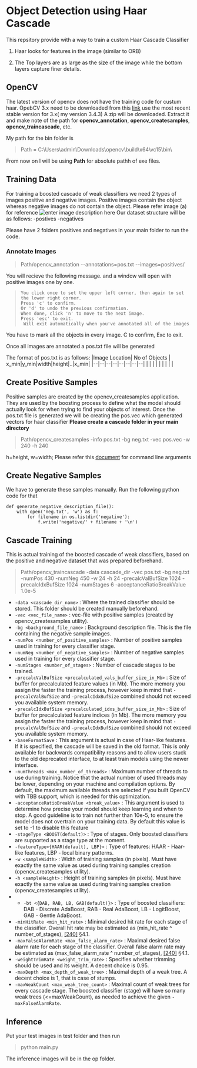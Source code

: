 ﻿# Object Detection using Haar Cascade

This repsitory provide with a way to train a custom Haar Cascade Classifier

  1. Haar looks for features in the image (similar to ORB)

  2. The Top layers are as large as the size of the image while the bottom layers capture finer details.

## OpenCV

The latest version of opencv does not have the training code for custum haar. 
OpebCV 3.x need to be downloaded from this [link](https://sourceforge.net/projects/opencvlibrary/files/opencv-win/) 
use the most recent stable version for 3.x( my version 3.4.3)
A zip will be downloaded. Extract it and make note of the path for **opencv_annotation**, **opencv_createsamples**, **opencv_traincascade**, etc.

My path for the bin folder is 

 > Path = C:\Users\admin\Downloads\opencv\build\x64\vc15\bin\

From now on I will be using **Path** for absolute pathh of exe files.

## Training Data

For training a boosted cascade of weak classifiers we need 2 types of images positive and negative images. Positive images contain the object whereas negative images do not contain the object. Please refer image (a) for reference
![enter image description here](https://github.com/shrutikapoyrekar/objectDetectionHaarCascade/blob/main/images/combined.JPG?raw=true)
Our dataset structure will be as follows:
  -postives
  -negatives

Please have 2 folders positives and negatives in your main folder to run the code.
 

### Annotate Images

> Path/opencv_annotation --annotations=pos.txt --images=positives/

You will recieve the following message. and a window will open with positive images one by one.

>     You click once to set the upper left corner, then again to set the lower right corner.
>     Press 'c' to confirm.
>     Or 'd' to undo the previous confirmation.
>     When done, click 'n' to move to the next image.
>     Press 'esc' to exit.
>      Will exit automatically when you've annotated all of the images


You have to mark all the objects in every image.
C to confirm, Exc to exit.

Once all images are annotated a pos.txt file will be generated

The format of pos.txt is as follows:
|Image Location| No of Objects | x_min|y_min|width|height|..|x_min|
|--|--|--|--|--|--|--|--|
|  |  |  |  |  |  |  |  |


## Create Positive Samples 

Positive samples are created by the opencv_createsamples application. They are used by the boosting process to define what the model should actually look for when trying to find your objects of interest.
Once the pos.txt file is generated we will be creating the pos.vec which generated vectors for haar classifier
**Please create a cascade folder in your main directory**
> Path/opencv_createsamples -info pos.txt -bg neg.txt -vec pos.vec -w 240 -h 240

h=height, w=width; Please refer this [document](https://docs.opencv.org/4.2.0/dc/d88/tutorial_traincascade.html) for command line arguments

## Create Negative Samples
We have to generate these samples manually. Run the following python code for that

    def generate_negative_description_file():
        with open('neg.txt', 'w') as f:
            for filename in os.listdir('negative'):
                f.write('negative/' + filename + '\n')
    

## Cascade Training

This is actual training of the boosted cascade of weak classifiers, based on the positive and negative dataset that was prepared beforehand.

> Path/opencv_traincascade -data cascade_dir -vec pos.txt -bg neg.txt -numPos 430 -numNeg 450 -w 24 -h 24 -precalcValBufSize 1024 -precalcIdxBufSize 1024     -numStages 6 -acceptanceRatioBreakValue 1.0e-5

 -  `-data <cascade_dir_name>`  : Where the trained classifier should be stored. This folder should be created manually beforehand.
-   `-vec <vec_file_name>`  : vec-file with positive samples (created by opencv_createsamples utility).
-   `-bg <background_file_name>`  : Background description file. This is the file containing the negative sample images.
-   `-numPos <number_of_positive_samples>`  : Number of positive samples used in training for every classifier stage.
-   `-numNeg <number_of_negative_samples>`  : Number of negative samples used in training for every classifier stage.
-   `-numStages <number_of_stages>`  : Number of cascade stages to be trained.
-   `-precalcValBufSize <precalculated_vals_buffer_size_in_Mb>`  : Size of buffer for precalculated feature values (in Mb). The more memory you assign the faster the training process, however keep in mind that  `-precalcValBufSize`  and  `-precalcIdxBufSize`  combined should not exceed you available system memory.
-   `-precalcIdxBufSize <precalculated_idxs_buffer_size_in_Mb>`  : Size of buffer for precalculated feature indices (in Mb). The more memory you assign the faster the training process, however keep in mind that  `-precalcValBufSize`  and  `-precalcIdxBufSize`  combined should not exceed you available system memory.
-   `-baseFormatSave`  : This argument is actual in case of Haar-like features. If it is specified, the cascade will be saved in the old format. This is only available for backwards compatibility reasons and to allow users stuck to the old deprecated interface, to at least train models using the newer interface.
-   `-numThreads <max_number_of_threads>`  : Maximum number of threads to use during training. Notice that the actual number of used threads may be lower, depending on your machine and compilation options. By default, the maximum available threads are selected if you built OpenCV with TBB support, which is needed for this optimization.
-   `-acceptanceRatioBreakValue <break_value>`  : This argument is used to determine how precise your model should keep learning and when to stop. A good guideline is to train not further than 10e-5, to ensure the model does not overtrain on your training data. By default this value is set to -1 to disable this feature
-   `-stageType <BOOST(default)>`  : Type of stages. Only boosted classifiers are supported as a stage type at the moment.
-   `-featureType<{HAAR(default), LBP}>`  : Type of features: HAAR - Haar-like features, LBP - local binary patterns.
-   `-w <sampleWidth>`  : Width of training samples (in pixels). Must have exactly the same value as used during training samples creation (opencv_createsamples utility).
-   `-h <sampleHeight>`  : Height of training samples (in pixels). Must have exactly the same value as used during training samples creation (opencv_createsamples utility).
- -   `-bt <{DAB, RAB, LB, GAB(default)}>`  : Type of boosted classifiers: DAB - Discrete AdaBoost, RAB - Real AdaBoost, LB - LogitBoost, GAB - Gentle AdaBoost.
-   `-minHitRate <min_hit_rate>`  : Minimal desired hit rate for each stage of the classifier. Overall hit rate may be estimated as (min_hit_rate ^ number_of_stages),  [[240]](https://docs.opencv.org/4.2.0/d0/de3/citelist.html#CITEREF_Viola04)  §4.1.
-   `-maxFalseAlarmRate <max_false_alarm_rate>`  : Maximal desired false alarm rate for each stage of the classifier. Overall false alarm rate may be estimated as (max_false_alarm_rate ^ number_of_stages),  [[240]](https://docs.opencv.org/4.2.0/d0/de3/citelist.html#CITEREF_Viola04)  §4.1.
-   `-weightTrimRate <weight_trim_rate>`  : Specifies whether trimming should be used and its weight. A decent choice is 0.95.
-   `-maxDepth <max_depth_of_weak_tree>`  : Maximal depth of a weak tree. A decent choice is 1, that is case of stumps.
-   `-maxWeakCount <max_weak_tree_count>`  : Maximal count of weak trees for every cascade stage. The boosted classifier (stage) will have so many weak trees (<=maxWeakCount), as needed to achieve the given  `-maxFalseAlarmRate`.

## Inference

  Put your test images in test folder and then run   

> python main.py

The inference images will be in the op folder.



  

